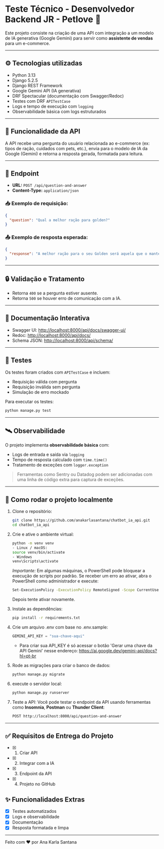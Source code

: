 # Teste Técnico - Desenvolvedor Backend JR - Petlove 🐶

Este projeto consiste na criação de uma API com integração a um modelo de IA generativa (Google Gemini) para servir como **assistente de vendas** para um e-commerce.

---

## ⚙️ Tecnologias utilizadas

- Python 3.13
- Django 5.2.5
- Django REST Framework
- Google Gemini API (IA generativa)
- DRF Spectacular (documentação com Swagger/Redoc)
- Testes com DRF `APITestCase`
- Logs e tempo de execução com `logging`
- Observabilidade básica com logs estruturados

---

## 📌 Funcionalidade da API

A API recebe uma pergunta do usuário relacionada ao e-commerce (ex: tipos de ração, cuidados com pets, etc.), envia para o modelo de IA da Google (Gemini) e retorna a resposta gerada, formatada para leitura.

---

## 🔗 Endpoint

- **URL:** `POST /api/question-and-answer`
- **Content-Type:** `application/json`

### 📥 Exemplo de requisição:

```json
{
  "question": "Qual a melhor ração para golden?"
}
```

### 📤 Exemplo de resposta esperada:

```json
{
  "response": "A melhor ração para o seu Golden será aquela que o mantém com boa energia, peso ideal, fezes firmes, pelagem brilhante e boa saúde geral. Escolher a ração certa é um investimento na saúde e longevidade do seu Golden Retriever!"
}
```

---

## 🔒 Validação e Tratamento

- Retorna `400` se a pergunta estiver ausente.
- Retorna `500` se houver erro de comunicação com a IA.

---

## 📄 Documentação Interativa

- Swagger UI: [http://localhost:8000/api/docs/swagger-ui/](http://localhost:8000/api/docs/swagger-ui/)
- Redoc: [http://localhost:8000/api/docs/](http://localhost:8000/api/docs/)
- Schema JSON: [http://localhost:8000/api/schema/](http://localhost:8000/api/schema/)

---

## 🧪 Testes

Os testes foram criados com `APITestCase` e incluem:

- Requisição válida com pergunta
- Requisição inválida sem pergunta
- Simulação de erro mockado

Para executar os testes:

```bash
python manage.py test
```

---

## 🛰️ Observabilidade

O projeto implementa **observabilidade básica** com:

- Logs de entrada e saída via `logging`
- Tempo de resposta calculado com `time.time()`
- Tratamento de exceções com `logger.exception`

> Ferramentas como Sentry ou Datadog podem ser adicionadas com uma linha de código extra para captura de exceções.

---

## 🚀 Como rodar o projeto localmente

1. Clone o repositório:
   ```bash
   git clone https://github.com/anakarlasantana/chatbot_ia_api.git
   cd chatbot_ia_api
   ```

2. Crie e ative o ambiente virtual:
   ```bash
   python -m venv venv
   - Linux / macOS:
   source venv/bin/activate
   - Windows
   venv\Scripts\activate     
   ```
    *Importante:*
    Em algumas máquinas, o PowerShell pode bloquear a execução de scripts por padrão.
    Se receber um erro ao ativar, abra o PowerShell como administrador e execute:
    ```bash
    Set-ExecutionPolicy -ExecutionPolicy RemoteSigned -Scope CurrentUser
    ```
    Depois tente ativar novamente.

3. Instale as dependências:
   ```bash
   pip install -r requirements.txt
   ```

4. Crie um arquivo .env com base no .env.sample:
   ```python
   GEMINI_API_KEY = "sua-chave-aqui"
   ```
   - Para criar sua API_KEY é só acessar o botão 'Gerar uma chave da API Gemini' nesse endereço: https://ai.google.dev/gemini-api/docs?hl=pt-br

5. Rode as migrações para criar o banco de dados:
   ```bash
   python manage.py migrate
   ```

6. execute o servidor local:
   ```bash
   python manage.py runserver
   ```

7. Teste a API:
Você pode testar o endpoint da API usando ferramentas como **Insomnia**, **Postman** ou **Thunder Client**:
   ```bash
   POST http://localhost:8000/api/question-and-answer
   ```
---

## ✅ Requisitos de Entrega do Projeto
- [x] 1. Criar API
- [x] 2. Integrar com a IA
- [x] 3. Endpoint da API
- [x] 4. Projeto no GitHub

## ✨ Funcionalidades Extras
- [x] Testes automatizados
- [x] Logs e observabilidade
- [x] Documentação
- [x] Resposta formatada e limpa

---

Feito com ❤️ por Ana Karla Santana
